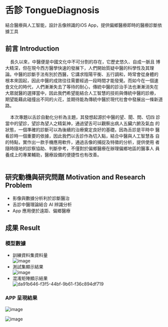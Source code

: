 # 舌診 TongueDiagnosis
結合醫療與人工智能，設計舌像辨識的iOS App，提供偏鄉醫療即時的醫療診斷依據工具

## 前言 Introduction
&nbsp;&nbsp;&nbsp;&nbsp;長久以來，中醫便是中國文化中不可分割的存在，它歷史悠久、自成一脈且
博大精深，但在現今西方醫學快速的發展下，人們開始質疑中醫的科學性及其理
論。中醫的診斷手法有別於西醫，它講求陰陽平衡、五行調和，時常會從身體的
根本來固起，因此中醫的成效往往需要經過一段時間才能發覺。而如今在一個速
食文化的時代，人們漸漸失去了等待的耐心，傳統中醫的診治手法也漸漸消失在
大眾就醫的選擇當中，因此我們希望能結合人工智慧的技術與傳統中醫的診療，
期望能藉此碰撞出不同的火花，並期待能為傳統中醫於現代社會中發展出一條新道路。<br><br>
&nbsp;&nbsp;&nbsp;&nbsp;本次專題以舌診自動化分析為主題，其發想起源於中醫的望、聞、問、切四
診當中的望診，望診為望人之精氣神，通過望舌可以觀察出病人五臟六腑及氣血
的狀態，一個準確的診斷可以為後續的治療奠定良好的基礎。因為舌診是平時中
醫看診時一個重要的依據，因此我們以舌診作為切入點，結合中醫與人工智慧各
自的特點，實作出一款手機應用軟件，通過舌像的捕捉及特徵的分析，提供使用
者隨時隨地的診察協助、判斷參考，不僅對於偏鄉醫療在辦理偏鄉地區的醫事人
員養成上的專業輔助，醫療設備的便捷性也有改善。<br><br>

## 研究動機與研究問題 Motivation and Research Problem
- 影像與數據分析利於診斷醫治
- 舌診中醫理論結合 AI 辨識分析
- App 應用便於遠距、偏鄉醫療

## 成果 Result

### 模型數據

- 訓練資料集資料量<br>
![image](https://user-images.githubusercontent.com/51390711/164978690-df5679e4-7da7-4b21-9baa-9da79d9595a0.png#pic_right)
- 測試集顯示結果<br>
![image](https://user-images.githubusercontent.com/51390711/164978738-02e94130-fa6e-481e-95d4-ceec6f9c926e.png#pic_right)
- 混淆矩陣顯示結果<br>
![da91b646-f3f5-44bf-9b61-f36c894df719](https://user-images.githubusercontent.com/51390711/164978848-fc90ea4c-768c-4c22-a390-b8a8f71b14e6.png#pic_right)
### APP 呈現結果

![image](https://user-images.githubusercontent.com/51390711/164978937-dd276fc9-e1cd-4d34-8948-d005bc78977e.png#pic_right)

![image](https://user-images.githubusercontent.com/51390711/164978949-4e7d6c38-1e98-4f00-8c52-2b72a866107d.png#pic_right)


